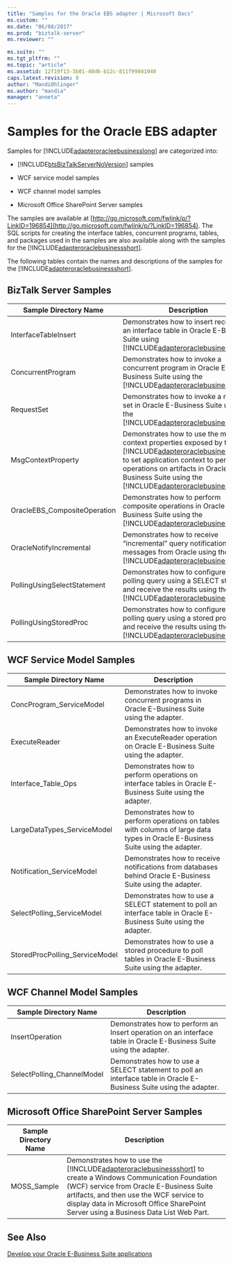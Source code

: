 ```yaml
---
title: "Samples for the Oracle EBS adapter | Microsoft Docs"
ms.custom: ""
ms.date: "06/08/2017"
ms.prod: "biztalk-server"
ms.reviewer: ""

ms.suite: ""
ms.tgt_pltfrm: ""
ms.topic: "article"
ms.assetid: 12f19f13-3b01-40d6-b12c-811f99841040
caps.latest.revision: 9
author: "MandiOhlinger"
ms.author: "mandia"
manager: "anneta"
---
```

# Samples for the Oracle EBS adapter
Samples for [!INCLUDE[adapteroracleebusinesslong](../../includes/adapteroracleebusinesslong-md.md)] are categorized into:  
  
-   [!INCLUDE[btsBizTalkServerNoVersion](../../includes/btsbiztalkservernoversion-md.md)] samples  
  
-   WCF service model samples  
  
-   WCF channel model samples  
  
-   Microsoft Office SharePoint Server samples  
  
 The samples are available at [http://go.microsoft.com/fwlink/p/?LinkID=196854](http://go.microsoft.com/fwlink/p/?LinkID=196854). The SQL scripts for creating the interface tables, concurrent programs, tables, and packages used in the samples are also available along with the samples for the [!INCLUDE[adapteroraclebusinessshort](../../includes/adapteroraclebusinessshort-md.md)].  
  
 The following tables contain the names and descriptions of the samples for the [!INCLUDE[adapteroraclebusinessshort](../../includes/adapteroraclebusinessshort-md.md)].  
  
## BizTalk Server Samples  
  
|Sample Directory Name|Description|  
|---------------------------|-----------------|  
|InterfaceTableInsert|Demonstrates how to insert records into an interface table in Oracle E-Business Suite using [!INCLUDE[adapteroraclebusinessshort](../../includes/adapteroraclebusinessshort-md.md)].|  
|ConcurrentProgram|Demonstrates how to invoke a concurrent program in Oracle E-Business Suite using the [!INCLUDE[adapteroraclebusinessshort](../../includes/adapteroraclebusinessshort-md.md)].|  
|RequestSet|Demonstrates how to invoke a request set in Oracle E-Business Suite using the [!INCLUDE[adapteroraclebusinessshort](../../includes/adapteroraclebusinessshort-md.md)].|  
|MsgContextProperty|Demonstrates how to use the message context properties exposed by the [!INCLUDE[adapteroraclebusinessshort](../../includes/adapteroraclebusinessshort-md.md)] to set application context to perform operations on artifacts in Oracle E-Business Suite using the [!INCLUDE[adapteroraclebusinessshort](../../includes/adapteroraclebusinessshort-md.md)].|  
|OracleEBS_CompositeOperation|Demonstrates how to perform composite operations in Oracle E-Business Suite using the [!INCLUDE[adapteroraclebusinessshort](../../includes/adapteroraclebusinessshort-md.md)].|  
|OracleNotifyIncremental|Demonstrates how to receive “incremental” query notification messages from Oracle using the [!INCLUDE[adapteroraclebusinessshort](../../includes/adapteroraclebusinessshort-md.md)].|  
|PollingUsingSelectStatement|Demonstrates how to configure a polling query using a SELECT statement and receive the results using the   [!INCLUDE[adapteroraclebusinessshort](../../includes/adapteroraclebusinessshort-md.md)].|  
|PollingUsingStoredProc|Demonstrates how to configure a polling query using a stored procedure and receive the results using the   [!INCLUDE[adapteroraclebusinessshort](../../includes/adapteroraclebusinessshort-md.md)].|  
  
## WCF Service Model Samples  
  
|Sample Directory Name|Description|  
|---------------------------|-----------------|  
|ConcProgram_ServiceModel|Demonstrates how to invoke concurrent programs in Oracle E-Business Suite using the adapter.|  
|ExecuteReader|Demonstrates how to invoke an ExecuteReader operation on Oracle E-Business Suite using the adapter.|  
|Interface_Table_Ops|Demonstrates how to perform operations on interface tables in Oracle E-Business Suite using the adapter.|  
|LargeDataTypes_ServiceModel|Demonstrates how to perform operations on tables with columns of large data types in Oracle E-Business Suite using the adapter.|  
|Notification_ServiceModel|Demonstrates how to receive notifications from databases behind Oracle E-Business Suite using the adapter.|  
|SelectPolling_ServiceModel|Demonstrates how to use a SELECT statement to poll an interface table in Oracle E-Business Suite using the adapter.|  
|StoredProcPolling_ServiceModel|Demonstrates how to use a stored procedure to poll tables in Oracle E-Business Suite using the adapter.|  
  
## WCF Channel Model Samples  
  
|Sample Directory Name|Description|  
|---------------------------|-----------------|  
|InsertOperation|Demonstrates how to perform an Insert operation on an interface table in Oracle E-Business Suite using the adapter.|  
|SelectPolling_ChannelModel|Demonstrates how to use a SELECT statement to poll an interface table in Oracle E-Business Suite using the adapter.|  
  
## Microsoft Office SharePoint Server Samples  
  
|Sample Directory Name|Description|  
|---------------------------|-----------------|  
|MOSS_Sample|Demonstrates how to use the [!INCLUDE[adapteroraclebusinessshort](../../includes/adapteroraclebusinessshort-md.md)] to create a Windows Communication Foundation (WCF) service from Oracle E-Business Suite artifacts, and then use the WCF service to display data in Microsoft Office SharePoint Server using a Business Data List Web Part.|  
  
## See Also  
[Develop your Oracle E-Business Suite applications](../../adapters-and-accelerators/adapter-oracle-ebs/develop-your-oracle-e-business-suite-applications.md)